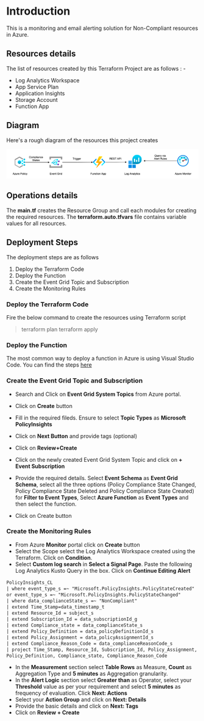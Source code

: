 # Introduction

This is a monitoring and email alerting solution for Non-Compliant resources in Azure.

## Resources details

The list of resources created by this Terraform Project are as follows : -

- Log Analytics Workspace
- App Service Plan
- Application Insights
- Storage Account
- Function App

## Diagram

Here's a rough diagram of the resources this project creates

![Diagram](./images/Diagram.png)

## Operations details

The **main.tf** creates the Resource Group and call each modules for creating the required resources. The **terraform.auto.tfvars** file contains variable values for all resources.

## Deployment Steps

The deployment steps are as follows

1. Deploy the Terraform Code
2. Deploy the Function
3. Create the Event Grid Topic and Subscription
4. Create the Monitoring Rules

### Deploy the Terraform Code

Fire the below command to create the resources using Terraform script

> terraform plan
> terraform apply

### Deploy the Function

The most common way to deploy a function in Azure is using Visual Studio Code. You can find the steps [here](https://docs.microsoft.com/en-us/azure/azure-functions/functions-develop-vs-code?tabs=python#publish-to-azure)

### Create the Event Grid Topic and Subscription

- Search and Click on **Event Grid System Topics** from Azure portal.
- Click on **Create** button
- Fill in the required fileds. Ensure to select **Topic Types** as **Microsoft PolicyInsights**
- Click on **Next Button** and provide tags (optional)
- Click on **Review+Create**

- Click on the newly created Event Grid System Topic and click on **+ Event Subscription**
- Provide the required details. Select **Event Schema** as **Event Grid Schema**, select all the three options (Policy Compliance State Changed, Policy Compliance State Deleted and Policy Compliance State Created) for **Filter to Event Types**, Select **Azure Function** as **Event Types** and then select the function.
- Click on Create button

### Create the Monitoring Rules

- From Azure **Monitor** portal click on **Create** button
- Select the Scope select the Log Analytics Workspace created using the Terraform. Click on **Condition**.
- Select **Custom log search** in **Select a Signal Page**. Paste the following Log Analytics Kusto Query in the box. Click on **Continue Editing Alert**

```
PolicyInsights_CL
| where event_type_s =~ "Microsoft.PolicyInsights.PolicyStateCreated" or event_type_s =~ "Microsoft.PolicyInsights.PolicyStateChanged"
| where data_complianceState_s =~ "NonCompliant"
| extend Time_Stamp=data_timestamp_t
| extend Resource_Id = subject_s
| extend Subscription_Id = data_subscriptionId_g
| extend Compliance_state = data_complianceState_s
| extend Policy_Definition = data_policyDefinitionId_s
| extend Policy_Assignment = data_policyAssignmentId_s
| extend Compliance_Reason_Code = data_complianceReasonCode_s
| project Time_Stamp, Resource_Id, Subscription_Id, Policy_Assignment, Policy_Definition, Compliance_state, Compliance_Reason_Code
```

- In the **Measurement** section select **Table Rows** as Measure, **Count** as Aggregation Type and **5 minutes** as Aggregation granularity.
- In the **Alert Logic** section select **Greater than** as Operator, select your **Threshold** value as per your requirement and select **5 minutes** as frequency of evaluation. Click **Next: Actions**
- Select your **Action Group** and click on **Next: Details**
- Provide the basic details and click on **Next: Tags**
- Click on **Review + Create**